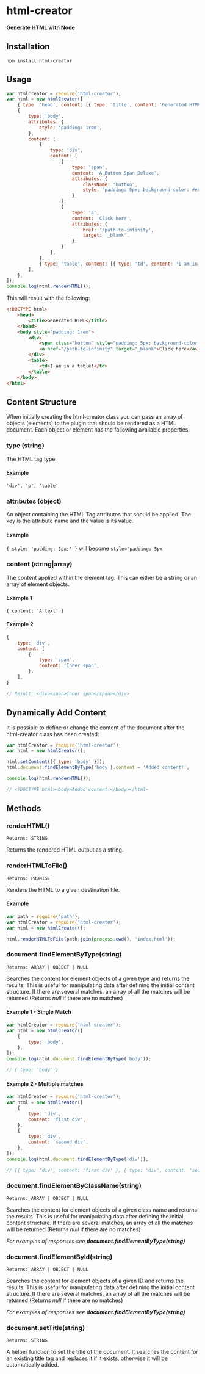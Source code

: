 # html-creator
**Generate HTML with Node**

## Installation
```shell
npm install html-creator
```

## Usage
```Javascript
var htmlCreator = require('html-creator');
var html = new htmlCreator([
	{ type: 'head', content: [{ type: 'title', content: 'Generated HTML' }] },
	{
		type: 'body',
		attributes: {
			style: 'padding: 1rem',
		},
		content: [
			{
				type: 'div',
				content: [
					{
						type: 'span',
						content: 'A Button Span Deluxe',
						attributes: {
							className: 'button',
							style: 'padding: 5px; background-color: #eee;',
						},
					},
					{
						type: 'a',
						content: 'Click here',
						attributes: {
							href: '/path-to-infinity',
							target: '_blank',
						},
					},
				],
			},
			{ type: 'table', content: [{ type: 'td', content: 'I am in a table!' }] },
		],
	},
]);
console.log(html.renderHTML());
```

This will result with the following:

```HTML
<!DOCTYPE html>
	<head>
		<title>Generated HTML</title>
	</head>
	<body style="padding: 1rem">
		<div>
			<span class="button" style="padding: 5px; background-color: #eee;">A Button Span Deluxe</span>
			<a href="/path-to-infinity" target="_blank">Click here</a>
		</div>
		<table>
			<td>I am in a table!</td>
		</table>
	</body>
</html>
```

## Content Structure

When initially creating the html-creator class you can pass an array of objects (elements) to the plugin that should be rendered as a HTML document.
Each object or element has the following available properties:

### type (string)
The HTML tag type. 
#### Example
`'div', 'p', 'table'`

### attributes (object)
An object containing the HTML Tag attributes that should be applied. The key is the attribute name and the value is its value. 
#### Example
`{ style: 'padding: 5px;' }` will become `style="padding: 5px`

### content (string|array)
The content applied within the element tag. This can either be a string or an array of element objects.
#### Example 1
`{ content: 'A text' }`

#### Example 2
```Javascript
{
	type: 'div',
	content: [
		{
			type: 'span',
			content: 'Inner span',
		},
	],
}

// Result: <div><span>Inner span</span></div>
```

## Dynamically Add Content
It is possible to define or change the content of the document after the html-creator class has been created:

```Javascript
var htmlCreator = require('html-creator');
var html = new htmlCreator();

html.setContent([{ type: 'body' }]);
html.document.findElementByType('body').content = 'Added content!';

console.log(html.renderHTML());

// <!DOCTYPE html><body>Added content!</body></html>
```

## Methods

### renderHTML()
`Returns: STRING`

Returns the rendered HTML output as a string.

### renderHTMLToFile()
`Returns: PROMISE`

Renders the HTML to a given destination file.

#### Example
```Javascript
var path = require('path');
var htmlCreator = require('html-creator');
var html = new htmlCreator();

html.renderHTMLToFile(path.join(process.cwd(), 'index.html'));
```

### document.findElementByType(string)
`Returns: ARRAY | OBJECT | NULL`

Searches the content for element objects of a given type and returns the results. This is useful for manipulating data after defining the initial content structure.
If there are several matches, an array of all the matches will be returned (Returns _null_ if there are no matches)

#### Example 1 - Single Match
```Javascript
var htmlCreator = require('html-creator');
var html = new htmlCreator([
	{
		type: 'body',
	},
]);
console.log(html.document.findElementByType('body'));

// { type: 'body' }
```

#### Example 2 - Multiple matches
```Javascript
var htmlCreator = require('html-creator');
var html = new htmlCreator([
	{
		type: 'div',
		content: 'first div',
	},
	{
		type: 'div',
		content: 'second div',
	},
]);
console.log(html.document.findElementByType('div'));

// [{ type: 'div', content: 'first div' }, { type: 'div', content: 'second div' }]
```

### document.findElementByClassName(string)
`Returns: ARRAY | OBJECT | NULL`

Searches the content for element objects of a given class name and returns the results. This is useful for manipulating data after defining the initial content structure.
If there are several matches, an array of all the matches will be returned (Returns _null_ if there are no matches)

_For examples of responses see **document.findElementByType(string)**_

### document.findElementById(string)
`Returns: ARRAY | OBJECT | NULL`

Searches the content for element objects of a given ID and returns the results. This is useful for manipulating data after defining the initial content structure.
If there are several matches, an array of all the matches will be returned (Returns _null_ if there are no matches)

_For examples of responses see **document.findElementByType(string)**_

### document.setTitle(string)
`Returns: STRING`

A helper function to set the title of the document. It searches the content for an existing title tag and replaces it if it exists, otherwise it will be automatically added.
